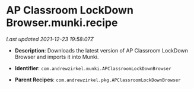 # AP Classroom LockDown Browser.munki.recipe

_Last updated 2021-12-23 19:58:07Z_

- **Description**: Downloads the latest version of AP Classroom LockDown Browser and imports it into Munki.

- **Identifier**: `com.andrewzirkel.munki.APClassroomLockDownBrowser`

- **Parent Recipes**: `com.andrewzirkel.pkg.APClassroomLockDownBrowser`